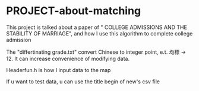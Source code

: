 # PROJECT-about-matching
This project is talked about a paper of " COLLEGE ADMISSIONS AND THE STABILITY OF MARRIAGE", and how I use this algorithm to complete college admission

The "differtinating grade.txt" convert Chinese to integer point, e.t. 均標 -> 12. It can increase convenience of modifying data.

Headerfun.h is how I input data to the map

If u want to test data, u can use the title begin of new's csv file
